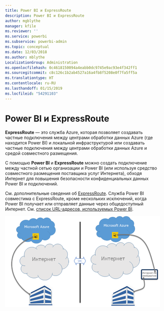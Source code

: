 ```yaml
---
title: Power BI и ExpressRoute
description: Power BI и ExpressRoute
author: mgblythe
manager: kfile
ms.reviewer: ''
ms.service: powerbi
ms.subservice: powerbi-admin
ms.topic: conceptual
ms.date: 12/03/2018
ms.author: mblythe
LocalizationGroup: Administration
ms.openlocfilehash: 0c4618150094a4eabb0dc9745e9ac93e4f342ff1
ms.sourcegitcommit: c8c126c1b2ab4527a16a4fb8f5208e0f7fa5ff5a
ms.translationtype: HT
ms.contentlocale: ru-RU
ms.lasthandoff: 01/15/2019
ms.locfileid: "54291103"
---
```

# <a name="power-bi-and-expressroute"></a>Power BI и ExpressRoute

**ExpressRoute** — это служба Azure, которая позволяет создавать частные подключения между центрами обработки данных Azure (где находится Power BI) и локальной инфраструктурой или создавать частные подключения между центрами обработки данных Azure и средой совместного размещения.

С помощью **Power BI** и **ExpressRoute** можно создать подключение между частной сетью организации и Power BI (или используя средство совместного размещения поставщика услуг Интернета), обходя Интернет для повышения безопасности конфиденциальных данных Power BI и подключений.

См. дополнительные сведения об [ExpressRoute](/azure/expressroute/expressroute-introduction). Служба Power BI совместима с ExpressRoute, кроме нескольких исключений, когда Power BI получает или отправляет данные через общедоступный Интернет. См. [список URL-адресов, используемых Power BI](power-bi-whitelist-urls.md).

![Схема ExpressRoute](media/service-admin-power-bi-expressroute/pbi_expressroute_1.png)